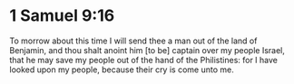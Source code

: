 # 1 Samuel 9:16

To morrow about this time I will send thee a man out of the land of Benjamin, and thou shalt anoint him [to be] captain over my people Israel, that he may save my people out of the hand of the Philistines: for I have looked upon my people, because their cry is come unto me.